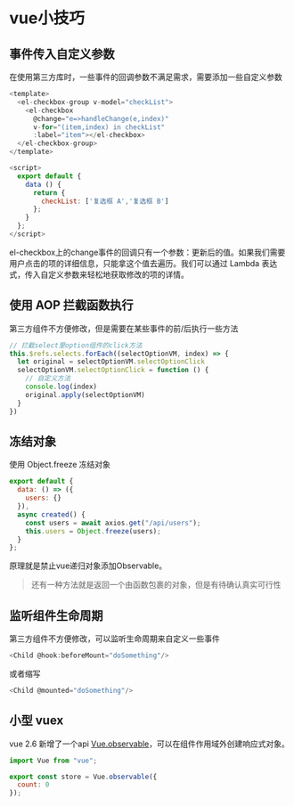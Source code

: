 # vue小技巧

## 事件传入自定义参数

在使用第三方库时，一些事件的回调参数不满足需求，需要添加一些自定义参数

```javascript
<template>
  <el-checkbox-group v-model="checkList">
    <el-checkbox
      @change="e=>handleChange(e,index)"
      v-for="(item,index) in checkList"
      :label="item"></el-checkbox>
  </el-checkbox-group>
</template>

<script>
  export default {
    data () {
      return {
        checkList: ['复选框 A','复选框 B']
      };
    }
  };
</script>
```

el-checkbox上的change事件的回调只有一个参数：更新后的值。如果我们需要用户点击的项的详细信息，只能拿这个值去遍历。我们可以通过 Lambda 表达式，传入自定义参数来轻松地获取修改的项的详情。

## 使用 AOP 拦截函数执行

第三方组件不方便修改，但是需要在某些事件的前/后执行一些方法

```javascript
// 拦截select里option组件的click方法
this.$refs.selects.forEach((selectOptionVM, index) => {
  let original = selectOptionVM.selectOptionClick
  selectOptionVM.selectOptionClick = function () {
    // 自定义方法
    console.log(index)
    original.apply(selectOptionVM)
  }
})
```

## 冻结对象

使用 Object.freeze 冻结对象

```javascript
export default {
  data: () => ({
    users: {}
  }),
  async created() {
    const users = await axios.get("/api/users");
    this.users = Object.freeze(users);
  }
};
```

原理就是禁止vue递归对象添加Observable。

> 还有一种方法就是返回一个由函数包裹的对象，但是有待确认真实可行性

## 监听组件生命周期

第三方组件不方便修改，可以监听生命周期来自定义一些事件

```javascript
<Child @hook:beforeMount="doSomething"/>
```

或者缩写

```javascript
<Child @mounted="doSomething"/>
```

## 小型 vuex

vue 2.6 新增了一个api [Vue.observable](https://cn.vuejs.org/v2/api/#Vue-observable)，可以在组件作用域外创建响应式对象。

```javascript
import Vue from "vue";

export const store = Vue.observable({
  count: 0
});
```
